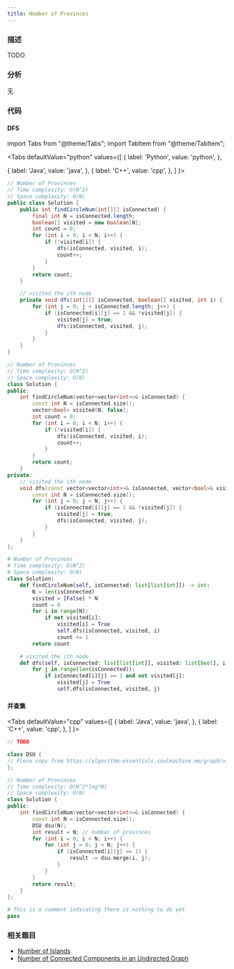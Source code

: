```yaml
---
title: Number of Provinces
---
```


### 描述

TODO

### 分析

无

### 代码

#### DFS

import Tabs from "@theme/Tabs";
import TabItem from "@theme/TabItem";

<Tabs
defaultValue="python"
values={[
{ label: 'Python', value: 'python', },

{ label: 'Java', value: 'java', },
{ label: 'C++', value: 'cpp', },
]
}>
<TabItem value="java">

```java
// Number of Provinces
// Time complexity: O(N^2)
// Space complexity: O(N)
public class Solution {
    public int findCircleNum(int[][] isConnected) {
        final int N = isConnected.length;
        boolean[] visited = new boolean[N];
        int count = 0;
        for (int i = 0; i < N; i++) {
            if (!visited[i]) {
                dfs(isConnected, visited, i);
                count++;
            }
        }
        return count;
    }

    // visited the ith node
    private void dfs(int[][] isConnected, boolean[] visited, int i) {
        for (int j = 0; j < isConnected.length; j++) {
            if (isConnected[i][j] == 1 && !visited[j]) {
                visited[j] = true;
                dfs(isConnected, visited, j);
            }
        }
    }
}
```

</TabItem>
<TabItem value="cpp">

```cpp
// Number of Provinces
// Time complexity: O(N^2)
// Space complexity: O(N)
class Solution {
public:
    int findCircleNum(vector<vector<int>>& isConnected) {
        const int N = isConnected.size();
        vector<bool> visited(N, false);
        int count = 0;
        for (int i = 0; i < N; i++) {
            if (!visited[i]) {
                dfs(isConnected, visited, i);
                count++;
            }
        }
        return count;
    }
private:
    // visited the ith node
    void dfs(const vector<vector<int>>& isConnected, vector<bool>& visited, int i) {
        const int N = isConnected.size();
        for (int j = 0; j < N; j++) {
            if (isConnected[i][j] == 1 && !visited[j]) {
                visited[j] = true;
                dfs(isConnected, visited, j);
            }
        }
    }
};
```

</TabItem>

<TabItem value="python">

```python
# Number of Provinces
# Time complexity: O(N^2)
# Space complexity: O(N)
class Solution:
    def findCircleNum(self, isConnected: list[list[int]]) -> int:
        N = len(isConnected)
        visited = [False] * N
        count = 0
        for i in range(N):
            if not visited[i]:
                visited[i] = True
                self.dfs(isConnected, visited, i)
                count += 1
        return count

    # visited the ith node
    def dfs(self, isConnected: list[list[int]], visited: list[bool], i: int) -> None:
        for j in range(len(isConnected)):
            if isConnected[i][j] == 1 and not visited[j]:
                visited[j] = True
                self.dfs(isConnected, visited, j)
```

</TabItem>
</Tabs>

#### 并查集

<Tabs
defaultValue="cpp"
values={[
{ label: 'Java', value: 'java', },
{ label: 'C++', value: 'cpp', },
]
}>
<TabItem value="java">

```java
// TODO
```

</TabItem>
<TabItem value="cpp">

```cpp
class DSU {
// Plese copy from https://algorithm-essentials.soulmachine.me/graph/ufs/#union-by-rank
};

// Number of Provinces
// Time complexity: O(N^2*log*N)
// Space complexity: O(N)
class Solution {
public:
    int findCircleNum(vector<vector<int>>& isConnected) {
        const int N = isConnected.size();
        DSU dsu(N);
        int result = N; // number of provinces
        for (int i = 0; i < N; i++) {
            for (int j = 0; j < N; j++) {
                if (isConnected[i][j] == 1) {
                    result -= dsu.merge(i, j);
                }
            }
        }
        return result;
    }
};
```

</TabItem>

<TabItem value="python">

```python
# This is a comment indicating there is nothing to do yet
pass
```

</TabItem>
</Tabs>

### 相关题目

- [Number of Islands](number-of-islands.md)
- [Number of Connected Components in an Undirected Graph](number-of-connected-components-in-an-undirected-graph.md)
